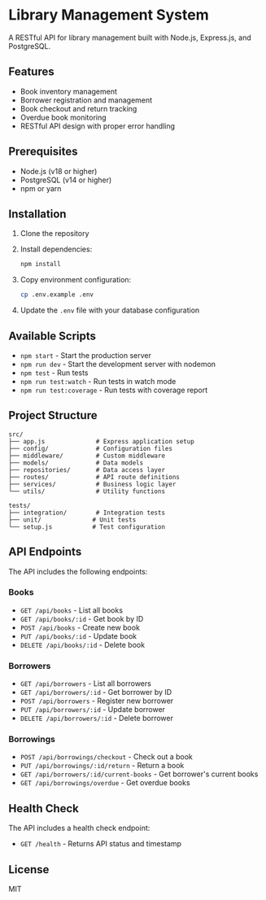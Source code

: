 # Library Management System

A RESTful API for library management built with Node.js, Express.js, and PostgreSQL.

## Features

- Book inventory management
- Borrower registration and management
- Book checkout and return tracking
- Overdue book monitoring
- RESTful API design with proper error handling

## Prerequisites

- Node.js (v18 or higher)
- PostgreSQL (v14 or higher)
- npm or yarn

## Installation

1. Clone the repository
2. Install dependencies:

   ```bash
   npm install
   ```

3. Copy environment configuration:

   ```bash
   cp .env.example .env
   ```

4. Update the `.env` file with your database configuration

## Available Scripts

- `npm start` - Start the production server
- `npm run dev` - Start the development server with nodemon
- `npm test` - Run tests
- `npm run test:watch` - Run tests in watch mode
- `npm run test:coverage` - Run tests with coverage report

## Project Structure

```
src/
├── app.js              # Express application setup
├── config/             # Configuration files
├── middleware/         # Custom middleware
├── models/             # Data models
├── repositories/       # Data access layer
├── routes/             # API route definitions
├── services/           # Business logic layer
└── utils/              # Utility functions

tests/
├── integration/        # Integration tests
├── unit/              # Unit tests
└── setup.js           # Test configuration
```

## API Endpoints

The API includes the following endpoints:

### Books

- `GET /api/books` - List all books
- `GET /api/books/:id` - Get book by ID
- `POST /api/books` - Create new book
- `PUT /api/books/:id` - Update book
- `DELETE /api/books/:id` - Delete book

### Borrowers

- `GET /api/borrowers` - List all borrowers
- `GET /api/borrowers/:id` - Get borrower by ID
- `POST /api/borrowers` - Register new borrower
- `PUT /api/borrowers/:id` - Update borrower
- `DELETE /api/borrowers/:id` - Delete borrower

### Borrowings

- `POST /api/borrowings/checkout` - Check out a book
- `PUT /api/borrowings/:id/return` - Return a book
- `GET /api/borrowers/:id/current-books` - Get borrower's current books
- `GET /api/borrowings/overdue` - Get overdue books

## Health Check

The API includes a health check endpoint:

- `GET /health` - Returns API status and timestamp

## License

MIT
